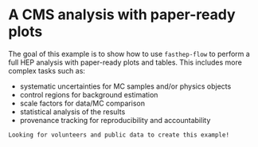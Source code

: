 # A CMS analysis with paper-ready plots

The goal of this example is to show how to use `fasthep-flow` to perform a full
HEP analysis with paper-ready plots and tables. This includes more complex tasks
such as:

- systematic uncertainties for MC samples and/or physics objects
- control regions for background estimation
- scale factors for data/MC comparison
- statistical analysis of the results
- provenance tracking for reproducibility and accountability

```{note}
Looking for volunteers and public data to create this example!
```
